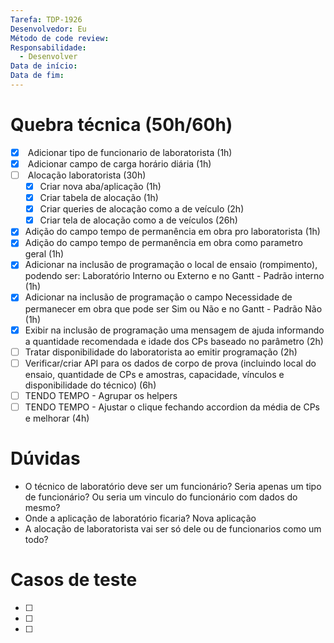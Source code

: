 ```yaml
---
Tarefa: TDP-1926
Desenvolvedor: Eu
Método de code review: 
Responsabilidade:
  - Desenvolver
Data de início: 
Data de fim:
---
```

# Quebra técnica (50h/60h)

- [x]  Adicionar tipo de funcionario de laboratorista (1h)
- [x]  Adicionar campo de carga horário diária (1h)
- [ ]  Alocação laboratorista (30h)
	- [x] Criar nova aba/aplicação (1h)
	- [x] Criar tabela de alocação (1h)
	- [x] Criar queries de alocação como a de veículo (2h)
	- [x] Criar tela de alocação como a de veículos (26h)
- [x] Adição do campo tempo de permanência em obra pro laboratorista (1h)
- [x] Adição do campo tempo de permanência em obra como parametro geral (1h)
- [x] Adicionar na inclusão de programação o local de ensaio (rompimento), podendo ser: Laboratório Interno ou Externo e no Gantt - Padrão interno (1h)
- [x] Adicionar na inclusão de programação o campo Necessidade de permanecer em obra que pode ser Sim ou Não e no Gantt - Padrão Não (1h)
- [x] Exibir na inclusão de programação uma mensagem de ajuda informando a quantidade recomendada e idade dos CPs baseado no parâmetro (2h)
- [ ] Tratar disponibilidade do laboratorista ao emitir programação (2h)
- [ ] Verificar/criar API para os dados de corpo de prova (incluindo local do ensaio, quantidade de CPs e amostras, capacidade, vínculos e disponibilidade do técnico) (6h)
- [ ] TENDO TEMPO - Agrupar os helpers
- [ ] TENDO TEMPO - Ajustar o clique fechando accordion da média de CPs e melhorar (4h)

# Dúvidas
- O técnico de laboratório deve ser um funcionário? Seria apenas um tipo de funcionário? Ou seria um vinculo do funcionário com dados do mesmo?
- Onde a aplicação de laboratório ficaria? Nova aplicação
- A alocação de laboratorista vai ser só dele ou de funcionarios como um todo?

# Casos de teste

- [ ] 
- [ ] 
- [ ] 



